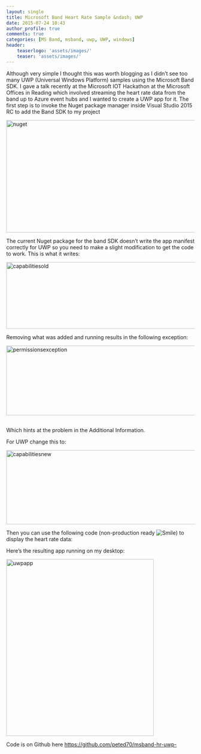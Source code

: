 ```yaml
---
layout: single
title: Microsoft Band Heart Rate Sample &ndash; UWP
date: 2015-07-24 10:43
author_profile: true
comments: true
categories: [MS Band, msband, uwp, UWP, windows]
header:
    teaserlogo: 'assets/images/'
    teaser: 'assets/images/'
---
```

<p>Although very simple I thought this was worth blogging as I didn’t see too many UWP (Universal Windows Platform) samples using the Microsoft Band SDK. I gave a talk recently at the Microsoft IOT Hackathon at the Microsoft Offices in Reading which involved streaming the heart rate data from the band up to Azure event hubs and I wanted to create a UWP app for it. The first step is to invoke the Nuget package manager inside Visual Studio 2015 RC to add the Band SDK to my project</p> <p><a href="{{ site.baseurl }}/assets/images/2015/07/nuget.png"><img title="nuget" style="border-top: 0px; border-right: 0px; background-image: none; border-bottom: 0px; padding-top: 0px; padding-left: 0px; border-left: 0px; display: inline; padding-right: 0px" border="0" alt="nuget" src="{{ site.baseurl }}/assets/images/2015/07/nuget_thumb.png" width="729" height="300"></a></p> <p>The current Nuget package for the band SDK doesn’t write the app manifest correctly for UWP so you need to make a slight modification to get the code to work. This is what it writes:</p> <p><a href="{{ site.baseurl }}/assets/images/2015/07/capabilitiesold.png"><img title="capabilitiesold" style="border-left-width: 0px; border-right-width: 0px; background-image: none; border-bottom-width: 0px; padding-top: 0px; padding-left: 0px; display: inline; padding-right: 0px; border-top-width: 0px" border="0" alt="capabilitiesold" src="{{ site.baseurl }}/assets/images/2015/07/capabilitiesold_thumb.png" width="735" height="178"></a></p> <p>Removing what was added and running results in the following exception:</p> <p><a href="{{ site.baseurl }}/assets/images/2015/07/permissionsexception.png"><img title="permissionsexception" style="border-top: 0px; border-right: 0px; background-image: none; border-bottom: 0px; padding-top: 0px; padding-left: 0px; border-left: 0px; display: inline; padding-right: 0px" border="0" alt="permissionsexception" src="{{ site.baseurl }}/assets/images/2015/07/permissionsexception_thumb.png" width="734" height="186"></a>&nbsp; </p> <p>Which hints at the problem in the Additional Information.</p> <p>For UWP change this to:</p> <p><a href="{{ site.baseurl }}/assets/images/2015/07/capabilitiesnew.png"><img title="capabilitiesnew" style="border-left-width: 0px; border-right-width: 0px; background-image: none; border-bottom-width: 0px; padding-top: 0px; padding-left: 0px; display: inline; padding-right: 0px; border-top-width: 0px" border="0" alt="capabilitiesnew" src="{{ site.baseurl }}/assets/images/2015/07/capabilitiesnew_thumb.png" width="733" height="198"></a></p> <p>Then you can use the following code (non-production ready <img class="wlEmoticon wlEmoticon-smile" style="border-top-style: none; border-left-style: none; border-bottom-style: none; border-right-style: none" alt="Smile" src="{{ site.baseurl }}/assets/images/2015/07/wlEmoticon-smile.png">) to display the heart rate data:</p><script src="https://gist.github.com/peted70/d6173bd7e53c3281d08d.js"></script>   <p>Here’s the resulting app running on my desktop:</p> <p><a href="{{ site.baseurl }}/assets/images/2015/07/uwpapp.png"><img title="uwpapp" style="border-top: 0px; border-right: 0px; background-image: none; border-bottom: 0px; padding-top: 0px; padding-left: 0px; border-left: 0px; display: inline; padding-right: 0px" border="0" alt="uwpapp" src="{{ site.baseurl }}/assets/images/2015/07/uwpapp_thumb.png" width="394" height="472"></a></p> <p>Code is on Github here <a title="https://github.com/peted70/msband-hr-uwp-" href="https://github.com/peted70/msband-hr-uwp-">https://github.com/peted70/msband-hr-uwp-</a></p>
